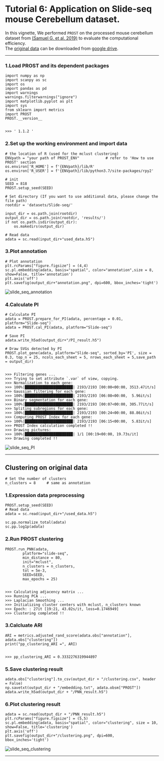 # Tutorial 6: Application on Slide-seq mouse Cerebellum dataset. 
In this vignette, We performed `PROST` on the processed mouse cerebellum dataset from [(Samuel G. et al. 2019)](https://10.1126/science.aaw1219) to evaluate the computational efficiency.  
The [original data](https://singlecell.broadinstitute.org/single_cell/study/SCP795/) can be downloaded from [google drive](https://drive.google.com/drive/folders/1chkWzG0Y4YkO6ys-LLntXfXC3WDTk8Pm?usp=drive_link). 

---

### 1.Load PROST and its dependent packages

    import numpy as np
    import scanpy as sc
    import os
    import pandas as pd
    import warnings
    warnings.filterwarnings("ignore")
    import matplotlib.pyplot as plt
    import sys
    from sklearn import metrics
    import PROST
    PROST.__version__


    >>> ' 1.1.2 '


### 2.Set up the working environment and import data 

    # the location of R (used for the mclust clustering)
    ENVpath = "your path of PROST_ENV"            # refer to 'How to use PROST' section  
    os.environ['R_HOME'] = f'{ENVpath}/lib/R'
    os.environ['R_USER'] = f'{ENVpath}/lib/python3.7/site-packages/rpy2'
    
    # init
    SEED = 818
    PROST.setup_seed(SEED)
    
    # Set directory (If you want to use additional data, please change the file path)
    rootdir = 'datasets/Slide-seq/'

    input_dir = os.path.join(rootdir)
    output_dir = os.path.join(rootdir, 'results/')
    if not os.path.isdir(output_dir):
        os.makedirs(output_dir)

    # Read data
    adata = sc.read(input_dir+"used_data.h5")


### 3.Plot annotation

    # Plot annotation
    plt.rcParams["figure.figsize"] = (4,4)
    sc.pl.embedding(adata, basis="spatial", color="annotation",size = 8, show=False, title='annotation')
    plt.axis('off')
    plt.savefig(output_dir+"annotation.png", dpi=600, bbox_inches='tight')


![slide_seq_annotation](./_images/slide-seq/slide_seq_annotation.png "Plot annotation")


### 4.Calculate PI
    
    # Calculate PI
    adata = PROST.prepare_for_PI(adata, percentage = 0.01, platform="Slide-seq")
    adata = PROST.cal_PI(adata, platform="Slide-seq")

    # Save PI
    adata.write_h5ad(output_dir+"/PI_result.h5")

    # Draw SVGs detected by PI
    PROST.plot_gene(adata, platform="Slide-seq", sorted_by='PI', size = 0.3, top_n = 25, ncols_each_sheet = 5, nrows_each_sheet = 5,save_path = output_dir)
      
    
    >>> Filtering genes ...
    >>> Trying to set attribute `.var` of view, copying.
    >>> Normalization to each gene:
    >>> 100%|██████████████████████| 2193/2193 [00:00<00:00, 3513.47it/s]
    >>> Gaussian filtering for each gene:
    >>> 100%|██████████████████████| 2193/2193 [06:08<00:00,  5.96it/s]
    >>> Binary segmentation for each gene:
    >>> 100%|██████████████████████| 2193/2193 [00:07<00:00, 305.77it/s]
    >>> Spliting subregions for each gene:
    >>> 100%|██████████████████████| 2193/2193 [00:24<00:00, 88.86it/s]
    >>> Computing PROST Index for each gene:
    >>> 100%|██████████████████████| 2193/2193 [06:15<00:00,  5.83it/s]
    >>> PROST Index calculation completed !!
    >>> Drawing pictures:
    >>> 100%|██████████████████████| 1/1 [00:19<00:00, 19.73s/it]
    >>> Drawing completed !!


![slide_seq_PI](./_images/slide-seq/slide_seq_PI.png "Plot PI")

--- 

## Clustering on original data

    # Set the number of clusters
    n_clusters = 8     # same as annotation

### 1.Expression data preprocessing

    PROST.setup_seed(SEED)
    # Read data
    adata = sc.read(input_dir+"/used_data.h5")

    sc.pp.normalize_total(adata)
    sc.pp.log1p(adata)


### 2.Run PROST clustering
    PROST.run_PNN(adata, 
            platform="slide-seq", 
            min_distance = 80,
            init="mclust",
            n_clusters = n_clusters,                   
            tol = 5e-3,
            SEED=SEED,
            max_epochs = 25)


    >>> Calculating adjacency matrix ...
    >>> Running PCA ...
    >>> Laplacian Smoothing ...
    >>> Initializing cluster centers with mclust, n_clusters known
    >>> Epoch: : 27it [19:21, 43.02s/it, loss=0.1746949]             
    >>> Clustering completed !!


### 3.Calcluate ARI

    ARI = metrics.adjusted_rand_score(adata.obs["annotation"], adata.obs["clustering"])
    print("pp_clustering_ARI =", ARI)


    >>> pp_clustering_ARI = 0.3332276319944897


### 5.Save clustering result

    adata.obs["clustering"].to_csv(output_dir + "/clustering.csv", header = False)
    np.savetxt(output_dir + "/embedding.txt", adata.obsm["PROST"])
    adata.write_h5ad(output_dir + "/PNN_result.h5")


### 6.Plot clustering result

    adata = sc.read(output_dir + "/PNN_result.h5")
    plt.rcParams["figure.figsize"] = (5,5)
    sc.pl.embedding(adata, basis="spatial", color="clustering", size = 10,  show=False, title='clustering')
    plt.axis('off')
    plt.savefig(output_dir+"/clustering.png", dpi=600, bbox_inches='tight')


![slide_seq_clustering](./_images/slide-seq/slide_seq_clustering.png "slide_seq_clustering")

--- 
